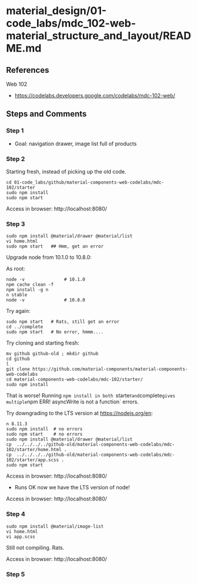 
# material_design/01-code_labs/mdc_102-web-material_structure_and_layout/README.md

## References

Web 102

- https://codelabs.developers.google.com/codelabs/mdc-102-web/

## Steps and Comments

### Step 1

- Goal: navigation drawer, image list full of products

### Step 2

Starting fresh, instead of picking up the old code.

```
cd 01-code_labs/github/material-components-web-codelabs/mdc-102/starter
sudo npm install
sudo npm start
```

Access in browser: http://localhost:8080/

### Step 3

```
sudo npm install @material/drawer @material/list
vi home.html
sudo npm start   ## Hmm, get an error
```

Upgrade node from 10.1.0 to 10.8.0:

As root:

```
node -v               # 10.1.0
npm cache clean -f
npm install -g n
n stable
node -v               # 10.8.0
```

Try again:

```
sudo npm start   # Rats, still get an error
cd ../complete
sudo npm start   # No error, hmmm....
```

Try cloning and starting fresh:

```
mv github github-old ; mkdir github
cd github
l
git clone https://github.com/material-components/material-components-web-codelabs
cd material-components-web-codelabs/mdc-102/starter/
sudo npm install
```

That is worse!  Running `npm install in both `starter` and `complete` gives multiple `npm ERR! asyncWrite is not a function` errors.

Try downgrading to the LTS version at https://nodejs.org/en:

```
n 8.11.3
sudo npm install  # no errors
sudo npm start    # no errors
sudo npm install @material/drawer @material/list
cp  ../../../../github-old/material-components-web-codelabs/mdc-102/starter/home.html .
cp  ../../../../github-old/material-components-web-codelabs/mdc-102/starter/app.scss .
sudo npm start
```

Access in browser: http://localhost:8080/

- Runs OK now we have the LTS version of node!


Access in browser: http://localhost:8080/

### Step 4

```
sudo npm install @material/image-list
vi home.html
vi app.scss
```

Still not compiling.  Rats.

Access in browser: http://localhost:8080/

### Step 5

```
```

